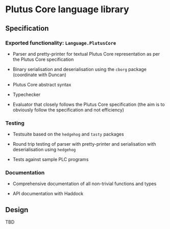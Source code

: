 # Plutus Core language library


## Specification

### Exported functionality: `Language.PlutusCore`

* Parser and pretty-printer for textual Plutus Core representation as per the Plutus Core specification

* Binary serialisation and deserialisation using the `cborg` package (coordinate with Duncan)

* Plutus Core abstract syntax

* Typechecker

* Evaluator that closely follows the Plutus Core specification (the aim is to obviously follow the specification and not efficiency)

### Testing

* Testsuite based on the `hedgehog` and `tasty` packages

* Round trip testing of parser with pretty-printer and serialisation with deserialisation using `hedgehog`

* Tests against sample PLC programs

### Documentation

* Comprehensive documentation of all non-trivial functions and types

* API documentation with Haddock


## Design

TBD
